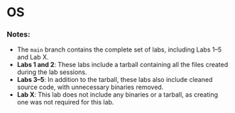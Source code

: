 # OS

### Notes:
- The `main` branch contains the complete set of labs, including Labs 1–5 and Lab X.
- **Labs 1 and 2**: These labs include a tarball containing all the files created during the lab sessions.
- **Labs 3–5**: In addition to the tarball, these labs also include cleaned source code, with unnecessary binaries removed.
- **Lab X**: This lab does not include any binaries or a tarball, as creating one was not required for this lab.
